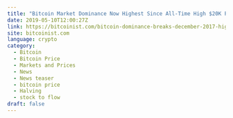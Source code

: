 ```yaml
---
title: "Bitcoin Market Dominance Now Highest Since All-Time High $20K Price"
date: 2019-05-10T12:00:27Z
link: https://bitcoinist.com/bitcoin-dominance-breaks-december-2017-highs/?utm_medium=RSS&utm_source=hune
site: bitcoinist.com
language: crypto
category:
  - Bitcoin
  - Bitcoin Price
  - Markets and Prices
  - News
  - News teaser
  - bitcoin price
  - Halving
  - stock to flow
draft: false
---
```

